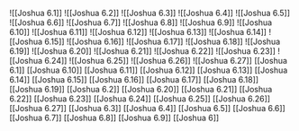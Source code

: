 ![[Joshua 6.1]]
![[Joshua 6.2]]
![[Joshua 6.3]]
![[Joshua 6.4]]
![[Joshua 6.5]]
![[Joshua 6.6]]
![[Joshua 6.7]]
![[Joshua 6.8]]
![[Joshua 6.9]]
![[Joshua 6.10]]
![[Joshua 6.11]]
![[Joshua 6.12]]
![[Joshua 6.13]]
![[Joshua 6.14]]
![[Joshua 6.15]]
![[Joshua 6.16]]
![[Joshua 6.17]]
![[Joshua 6.18]]
![[Joshua 6.19]]
![[Joshua 6.20]]
![[Joshua 6.21]]
![[Joshua 6.22]]
![[Joshua 6.23]]
![[Joshua 6.24]]
![[Joshua 6.25]]
![[Joshua 6.26]]
![[Joshua 6.27]]
[[Joshua 6.1]]
[[Joshua 6.10]]
[[Joshua 6.11]]
[[Joshua 6.12]]
[[Joshua 6.13]]
[[Joshua 6.14]]
[[Joshua 6.15]]
[[Joshua 6.16]]
[[Joshua 6.17]]
[[Joshua 6.18]]
[[Joshua 6.19]]
[[Joshua 6.2]]
[[Joshua 6.20]]
[[Joshua 6.21]]
[[Joshua 6.22]]
[[Joshua 6.23]]
[[Joshua 6.24]]
[[Joshua 6.25]]
[[Joshua 6.26]]
[[Joshua 6.27]]
[[Joshua 6.3]]
[[Joshua 6.4]]
[[Joshua 6.5]]
[[Joshua 6.6]]
[[Joshua 6.7]]
[[Joshua 6.8]]
[[Joshua 6.9]]
[[Joshua 6]]
